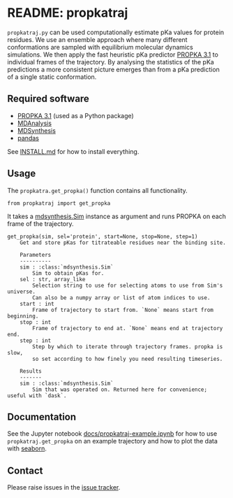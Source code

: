 # README: propkatraj

`propkatraj.py` can be used computationally estimate pKa values for
protein residues. We use an ensemble approach where many different
conformations are sampled with equilibrium molecular dynamics
simulations. We then apply the fast heuristic pKa predictor
[PROPKA 3.1](https://github.com/jensengroup/propka-3.1) to individual
frames of the trajectory. By analysing the statistics of the pKa
predictions a more consistent picture emerges than from a pKa
prediction of a single static conformation.


## Required software

* [PROPKA 3.1](https://github.com/jensengroup/propka-3.1) (used as a
  Python package)
* [MDAnalysis](http://mdanalysis.org)
* [MDSynthesis](http://mdsynthesis.readthedocs.io)
* [pandas](http://pandas.pydata.org/)

See [INSTALL.md](INSTALL.md) for how to install everything.

## Usage

The `propkatra.get_propka()` function contains all functionality. 

    from propkatraj import get_propka

It takes a
[mdsynthesis.Sim](http://mdsynthesis.readthedocs.io/en/master/api_sims.html#sim-api)
instance as argument and runs PROPKA on each frame of the trajectory.

	get_propka(sim, sel='protein', start=None, stop=None, step=1)
		Get and store pKas for titrateable residues near the binding site.

		Parameters
		----------
		sim : :class:`mdsynthesis.Sim`
			Sim to obtain pKas for.
		sel : str, array_like
			Selection string to use for selecting atoms to use from Sim's universe.
			Can also be a numpy array or list of atom indices to use.
		start : int
			Frame of trajectory to start from. `None` means start from beginning.
		stop : int
			Frame of trajectory to end at. `None` means end at trajectory end.
		step : int
			Step by which to iterate through trajectory frames. propka is slow,
			so set according to how finely you need resulting timeseries.

		Results
		-------
		sim : :class:`mdsynthesis.Sim`
			Sim that was operated on. Returned here for convenience; useful with `dask`.



## Documentation

See the Jupyter notebook
[docs/propkatraj-example.ipynb](./docs/propkatraj-example.ipynb) for
how to use `propkatraj.get_propka` on an example trajectory and how to
plot the data with [seaborn](https://seaborn.pydata.org/).

## Contact

Please raise issues in the
[issue tracker](https://github.com/Becksteinlab/propkatraj/issues).
